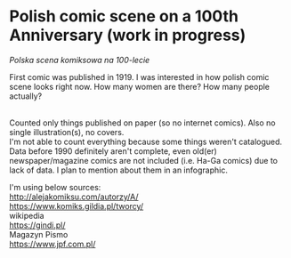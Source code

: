 # Polish comic scene on a 100th Anniversary (work in progress)
*Polska scena komiksowa na 100-lecie*


First comic was published in 1919. I was interested in how polish comic scene looks right now. How many women are there? How many people actually? 

<br>Counted only things published on paper (so no internet comics). Also no single illustration(s), no covers.
<br>I'm not able to count everything because some things weren't catalogued. Data before 1990 definitely aren't complete, even old(er) newspaper/magazine comics are not included (i.e. Ha-Ga comics) due to lack of data. I plan to mention about them in an infographic.

I'm using below sources:
<br>http://alejakomiksu.com/autorzy/A/
<br>https://www.komiks.gildia.pl/tworcy/
<br>wikipedia
<br>https://gindi.pl/
<br>Magazyn Pismo
<br>https://www.jpf.com.pl/

